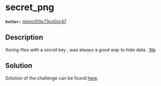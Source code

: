 # secret_png

**`Author:`** [moncif/0x73cn0cr47](https://github.com/T3chn0cr4t)

## Description

Xoring files with a secret key , was always a good way to hide data . [file](https://drive.google.com/file/d/1ul8HitlQzxUn4QWYTj_WxKrKnX9vLNTg/view?usp=sharing)

## Solution

Solution of the challenge can be found [here](solution/).

